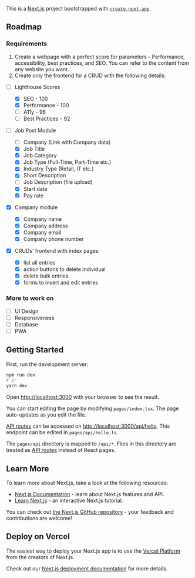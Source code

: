 This is a [Next.js](https://nextjs.org/) project bootstrapped with [`create-next-app`](https://github.com/vercel/next.js/tree/canary/packages/create-next-app).

## Roadmap

### Requirements

1. Create a webpage with a perfect score for parameters - Performance, accessibility, best practices, and SEO. You can refer to the content from any website you want.
2. Create only the frontend for a CRUD with the following details:

- [ ] Lighthouse Scores

  - [x] SEO - 100
  - [x] Performance - 100
  - [ ] A11y - 96
  - [ ] Best Practices - 92

- [ ] Job Post Module

  - [ ] Company (Link with Company data)
  - [x] Job Title
  - [x] Job Category
  - [x] Job Type (Full-Time, Part-Time etc.)
  - [x] Industry Type (Retail, IT etc.)
  - [x] Short Description
  - [ ] Job Description (file upload)
  - [x] Start date
  - [x] Pay rate

- [x] Company module

  - [x] Company name
  - [x] Company address
  - [x] Company email
  - [x] Company phone number

- [x] CRUDs' frontend with index pages
  - [x] list all entries
  - [x] action buttons to delete individual
  - [x] delete bulk entries
  - [x] forms to insert and edit entries

### More to work on

- [ ] UI Design
- [ ] Responsiveness
- [ ] Database
- [ ] PWA

## Getting Started

First, run the development server:

```bash
npm run dev
# or
yarn dev
```

Open [http://localhost:3000](http://localhost:3000) with your browser to see the result.

You can start editing the page by modifying `pages/index.tsx`. The page auto-updates as you edit the file.

[API routes](https://nextjs.org/docs/api-routes/introduction) can be accessed on [http://localhost:3000/api/hello](http://localhost:3000/api/hello). This endpoint can be edited in `pages/api/hello.ts`.

The `pages/api` directory is mapped to `/api/*`. Files in this directory are treated as [API routes](https://nextjs.org/docs/api-routes/introduction) instead of React pages.

## Learn More

To learn more about Next.js, take a look at the following resources:

- [Next.js Documentation](https://nextjs.org/docs) - learn about Next.js features and API.
- [Learn Next.js](https://nextjs.org/learn) - an interactive Next.js tutorial.

You can check out [the Next.js GitHub repository](https://github.com/vercel/next.js/) - your feedback and contributions are welcome!

## Deploy on Vercel

The easiest way to deploy your Next.js app is to use the [Vercel Platform](https://vercel.com/new?utm_medium=default-template&filter=next.js&utm_source=create-next-app&utm_campaign=create-next-app-readme) from the creators of Next.js.

Check out our [Next.js deployment documentation](https://nextjs.org/docs/deployment) for more details.
